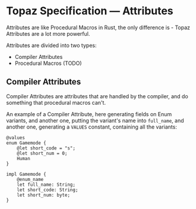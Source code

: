 # Topaz Specification — Attributes

Attributes are like Procedural Macros in Rust, the only difference is - Topaz Attributes are a lot more powerful.

Attributes are divided into two types:

- Compiler Attributes
- Procedural Macros (TODO)

## Compiler Attributes

Compiler Attributes are attributes that are handled by the compiler, and do something that procedural macros can't.

An example of a Compiler Attribute, here generating fields on Enum variants, and another one, putting the variant's name
into `full_name`, and another one, generating a `VALUES` constant, containing all the variants:

```tp
@values
enum Gamemode {
    @let short_code = "s";
    @let short_num = 0;
    Human
}

impl Gamemode {
    @enum_name
    let full_name: String;
    let short_code: String;
    let short_num: byte;
}
```
